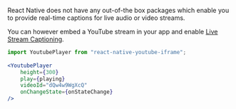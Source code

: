 React Native does not have any out-of-the box packages which enable you to provide real-time captions for live audio or video streams.

You can however embed a YouTube stream in your app and enable [Live Stream Captioning](https://support.google.com/youtube/thread/129769858/updates-to-captions-and-audio-features-on-youtube?hl=en).

```jsx
import YoutubePlayer from "react-native-youtube-iframe";
  
<YoutubePlayer
    height={300}
    play={playing}
    videoId="dQw4w9WgXcQ"
    onChangeState={onStateChange}
/>
```
